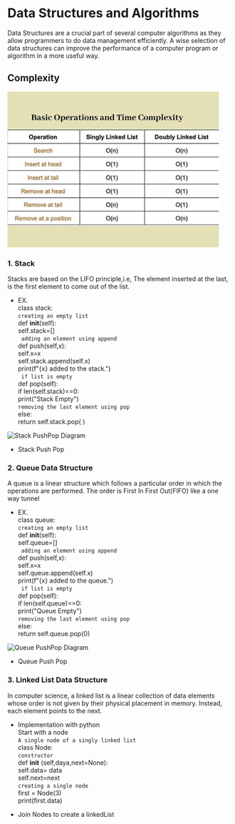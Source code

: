 # Data Structures and Algorithms
Data Structures are a crucial part of several computer algorithms as they allow programmers to do data management efficiently. A wise selection of data structures can improve the performance of a computer program or algorithm in a more useful way. ⁣
## Complexity 
![List Complexity Diagram](list_complexity.png)
### 1. Stack
Stacks are based on the LIFO principle,i.e, The element inserted at the last, is the first element to come out of the list.
- EX.  
class stack:  
```creating an empty list```  
def __init__(self):  
self.stack=[]  
``` adding an element using append```  
def push(self,x):  
self.x=x  
self.stack.append(self.x)  
print(f"{x} added to the stack.")  
``` if list is empty```  
def pop(self):  
if len(self.stack)==0:  
print("Stack Empty")  
```removing the last element using pop```  
else:  
return self.stack.pop( )  

![Stack PushPop Diagram](pushPop.png)

- Stack Push Pop

### 2. Queue Data Structure
A queue is a linear structure which follows a particular order in which the operations are performed. The order is First In First Out(FIFO)
like a one way tunnel
- EX.  
class queue:    
```creating an empty list```  
def __init__(self):  
self.queue=[]  
``` adding an element using append```  
def push(self,x):  
self.x=x  
self.queue.append(self.x)  
print(f"{x} added to the queue.")  
``` if list is empty```  
def pop(self):  
if len(self.queue)==0:  
print("Queue Empty")  
```removing the last element using pop```  
else:  
return self.queue.pop(0)  

![Queue PushPop Diagram](pushPopQueue.png)

- Queue Push Pop

### 3. Linked List Data Structure

In computer science, a linked list is a linear collection of data elements whose order is not given by their physical placement in memory. Instead, each element points to the next.

- Implementation with python  
Start with a node  
``` A single node of a singly linked list ```  
class Node:  
`` constructor ``  
def __init__ (self,daya,next=None):  
self.data= data  
self.next=next  
``` creating a single node ```  
first = Node(3)  
print(first.data)  

- Join Nodes to create a linkedList  


